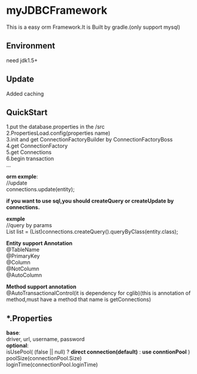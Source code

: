 # myJDBCFramework
This is a easy orm Framework.It is Built by gradle.(only support mysql)  

## Environment   
need jdk1.5+ 

## Update

Added caching

## QuickStart

1.put the database.properties in the /src  
2.PropertiesLoad.config(properties name)  
3.init and get ConnectionFactoryBuilder by ConnectionFactoryBoss  
4.get ConnectionFactory  
5.get Connections  
6.begin transaction  
...   


**orm exmple**:  
//update      
connections.update(entity);   


**if you want to use sql,you should createQuery or createUpdate by connections.**        
 
**exmple**   
//query by params  
List<entity> list = (List<entity>)connections.createQuery().queryByClass(entity.class);   


**Entity support Annotation**    
@TableName   
@PrimaryKey    
@Column    
@NotColumn    
@AutoColumn   

**Method support annotation**  
@AutoTransactionalControl(it is dependency for cglib)(this is annotation of method,must have a method that name is getConnections)

## *.Properties
**base**:  
driver, url, username, password  
__optional__:  
isUsePool( (false || null) ? __direct connection(default)__ : __use conntionPool__ )  
poolSize(connectionPool.Size)  
loginTime(connectionPool.loginTime) 
